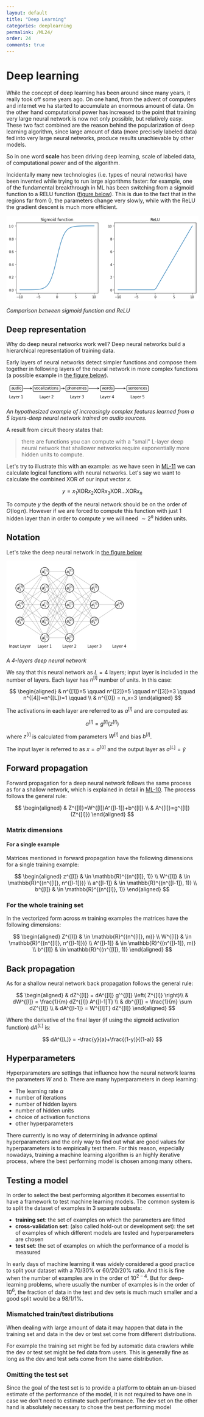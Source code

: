 ```yaml
---
layout: default
title: "Deep Learning"
categories: deeplearning
permalink: /ML24/
order: 24
comments: true
---
```


# Deep learning
While the concept of deep learning has been around since many years, it really took off some years ago. On one hand, from the advent of computers and internet we ha started to accumulate an enormous amount of data. On the other hand computational power has increased to the point that training very large neural network is now not only possible, but relatively easy. These two fact combined are the reason behind the popularization of deep learning algorithm, since large amount of data (more precisely labeled data) fed into very large neural networks, produce results unachievable by other models.

So in one word **scale** has been driving deep learning, scale of labeled data, of computational power and of the algorithm.

Incidentally many new technologies (i.e. types of neural networks) have been invented while trying to run large algorithms faster: for example, one of the fundamental breakthrough in ML has been switching from a sigmoid function to a RELU function (<a href="#fig:sigmoidrelu">figure below</a>). This is due to the fact that in the regions far from $0$, the parameters change very slowly, while with the ReLU the gradient descent is much more efficient.


    
![png](ML-24-DeepLearning_files/ML-24-DeepLearning_2_0.png)
    


<i id="fig:sigmoidrelu">Comparison between sigmoid function and ReLU</i>

## Deep representation
Why do deep neural networks work well? Deep neural networks build a hierarchical representation of training data.

Early layers of neural networks detect simpler functions and compose them together in following layers of the neural network in more complex functions (a possible example in <a href="#fig:audioexample">the figure below</a>).


    
![png](ML-24-DeepLearning_files/ML-24-DeepLearning_5_0.png)
    


<i id="fig:audioexample">An hypothesized example of increasingly complex features learned from a 5 layers-deep neural network trained on audio sources.</i>

A result from circuit theory states that:

> there are functions you can compute with a "small" L-layer deep neural network that shallower networks require exponentially more hidden units to compute.
    
Let's try to illustrate this with an example: as we have seen in <a href="page:ML11">ML-11</a> we can calculate logical functions with neural networks. Let's say we want to calculate the combined $\text{XOR}$ of our input vector $x$.

$$y=x_1 \text{XOR} x_2 \text{XOR} x_3 \text{XOR} \dots \text{XOR} x_n$$

To compute $y$ the depth of the neural network should be on the order of $O(\log n)$. However if we are forced to compute this function with just 1 hidden layer than in order to compute $y$ we will need $\sim 2^n$ hidden units.

## Notation
Let's take the deep neural network in <a href=#fig:deepann>the figure below</a>


    
![png](ML-24-DeepLearning_files/ML-24-DeepLearning_8_0.png)
    


<i id="fig:deepann">A 4-layers deep neural network</i>

We say that this neural network as $L=4$ layers; input layer is included in the number of layers. Each layer has $n^{[l]}$ number of units. In this case:

$$
\begin{aligned}
& n^{[1]}=5 \qquad n^{[2]}=5 \qquad n^{[3]}=3 \qquad n^{[4]}=n^{[L]}=1 \qquad \\
& n^{[0]} = n_x=3
\end{aligned}
$$

The activations in each layer are referred to as $a^{[l]}$ and are computed as:

$$
a^{[l]} = g^{[l]}\left(z^{[l]}\right)
$$

where $z^{[l]}$ is calculated from parameters $W^{[l]}$ and bias $b^{[l]}$.

The input layer is referred to as $x = a^{[0]}$ and the output layer as $a^{[L]} = \hat{y}$

## Forward propagation
Forward propagation for a deep neural network follows the same process as for a shallow network, which is explained in detail in <a href="page:ML10">ML-10</a>. The process follows the general rule:

$$
\begin{aligned}
& Z^{[l]}=W^{[l]}A^{[l-1]}+b^{[l]} \\
& A^{[l]}=g^{[l]}(Z^{[l]})
\end{aligned}
$$

### Matrix dimensions
#### For a single example
Matrices mentioned in forward propagation have the following dimensions for a single training example:

$$
\begin{aligned}
z^{[l]} & \in \mathbb{R}^{(n^{[l]}, 1)} \\
W^{[l]} & \in \mathbb{R}^{(n^{[l]}, n^{[l-1]})} \\
a^{[l-1]} & \in \mathbb{R}^{(n^{[l-1]}, 1)} \\
b^{[l]} & \in \mathbb{R}^{(n^{[l]}, 1)}
\end{aligned}
$$
  
### For the whole training set
In the vectorized form across $m$ training examples the matrices have the following dimensions:

$$
\begin{aligned}
Z^{[l]} & \in \mathbb{R}^{(n^{[l]}, m)} \\
W^{[l]} & \in \mathbb{R}^{(n^{[l]}, n^{[l-1]})} \\
A^{[l-1]} & \in \mathbb{R}^{(n^{[l-1]}, m)} \\
b^{[l]} & \in \mathbb{R}^{(n^{[l]}, 1)}
\end{aligned}
$$

## Back propagation
As for a shallow neural network back propagation follows the general rule:

$$
\begin{aligned}
& dZ^{[l]} = dA^{[l]} g'^{[l]} \left( Z^{[l]} \right)\\
& dW^{[l]} = \frac{1}{m} dZ^{[l]} A^{[l-1]T} \\
& db^{[l]} = \frac{1}{m} \sum dZ^{[l]} \\
& dA^{[l-1]} = W^{[l]T} dZ^{[l]}
\end{aligned}
$$

Where the derivative of the final layer (if using the sigmoid  activation function) $dA^{[L]}$ is:

$$
dA^{[L]} = -\frac{y}{a}+\frac{(1-y)}{(1-a)}
$$

## Hyperparameters
Hyperparameters are settings that influence how the neural network learns the parameters $W$ and $b$. There are many hyperparameters in deep learning:
* The learning rate $\alpha$
* number of iterations
* number of hidden layers
* number of hidden units
* choice of activation functions
* other hyperparameters

There currently is no way of determining in advance optimal hyperparameters and the only way to find out what are good values for hyperparameters is to empirically test them. For this reason, especially nowadays, training a machine learning algorithm is an highly iterative process, where the best performing model is chosen among many others.

## Testing a model
In order to select the best performing algorithm it becomes essential to have a framework to test machine learning models. The common system is to split the dataset of examples in 3 separate subsets:

* **training set**: the set of examples on which the parameters are fitted
* **cross-validation set**: (also called hold-out or development set): the set of examples of which different models are tested and hyperparameters are chosen
* **test set**: the set of examples on which the performance of a model is measured

In early days of machine learning it was widely considered a good practice to split your dataset with a 70/30% or 60/20/20% ratio. And this is fine when the number of examples are in the order of $10^{2-4}$. But for deep-learning problems, where usually the number of examples is in the order of $10^{6}$, the fraction of data in the test and dev sets is much much smaller and a good split would be a 98/1/1%.

### Mismatched train/test distributions
When dealing with large amount of data it may happen that data in the training set and data in the dev or test set come from different distributions.

For example the training set might be fed by automatic data crawlers while the dev or test set might be fed data from users. This is generally fine as long as the dev and test sets come from the same distribution. 

### Omitting the test set
Since the goal of the test set is to provide a platform to obtain an un-biased estimate of the performance of the model, it is not required to have one in case we don't need to estimate such performance. The dev set on the other hand is absolutely necessary to chose the best performing model
